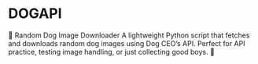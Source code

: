 # DOGAPI
🐶 Random Dog Image Downloader A lightweight Python script that fetches and downloads random dog images using Dog CEO’s API. Perfect for API practice, testing image handling, or just collecting good boys. 🐾
